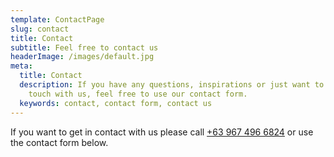 ```yaml
---
template: ContactPage
slug: contact
title: Contact
subtitle: Feel free to contact us
headerImage: /images/default.jpg
meta:
  title: Contact
  description: If you have any questions, inspirations or just want to get in
    touch with us, feel free to use our contact form.
  keywords: contact, contact form, contact us
---
```

If you want to get in contact with us please call <a class="btn btn-primary btn-sm" href="tel:+639674966824">+63 967 496 6824</a> or use the contact form below.